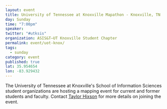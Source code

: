 ```yaml
---
layout: event
title: University of Tennessee at Knoxville Mapathon - Knoxville, TN
day: Sunday
time: "7:00pm"
speaker: 
twitter: "#utksis"
organization: ASIS&T—UT Knoxville Student Chapter 
permalink: event/uot-knox/
tags: 
  - sunday
category: event
published: true
lat: 35.954654
lon: -83.929432
---
```


The University of Tennessee at Knoxville's School of Information Sciences student organizations are hosting a mapping event for current and former students and faculty. Contact [Taylor Hixson](htaylo11@vols.utk.edu) for more details on joining the event.
